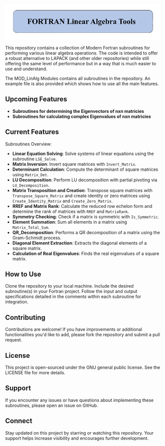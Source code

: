 ![FORTRAN Linear Algebra Tools](media/logo.png)

This repository contains a collection of Modern Fortran subroutines for performing various linear algebra operations. The code is intended to offer a robust alternative to LAPACK (and other older repositories) while still offering the same level of performance but in a way that is much easier to use and understand. 

The MOD_LinAlg Modules contains all subroutines in the repository. An example file is also provided which shows how to use all the main features. 

## Upcoming Features
- **Subroutines for determining the Eigenvectors of nxn matricies** 
- **Subroutines for calculating complex Eigenvalues of nxn matricies**

## Current Features
Subroutines Overview:
- **Linear Equation Solving**: Solve systems of linear equations using the subroutine `LSE_Solve`.
- **Matrix Inversion**: Invert square matrices with `Invert_Matrix`.
- **Determinant Calculation**: Compute the determinant of square matrices using `Matrix_Det`.
- **LU Decomposition**: Perform LU decomposition with partial pivoting via `LU_Decomposition`.
- **Matrix Transposition and Creation**: Transpose square matrices with `Transpose_Square_Matrix` and create identity or zero matrices using `Create_Identity_Matrix` and `Create_Zero_Matrix`.
- **RREF and Matrix Rank**: Calculate the reduced row echelon form and determine the rank of matrices with `RREF` and `MatrixRank`.
- **Symmetry Checking**: Check if a matrix is symmetric with `Is_Symmetric`.
- **Element Summation**: Sum all elements in a matrix using `Matrix_Total_Sum`.
- **QR_Decomposition**: Performs a QR decomposition of a matrix using the Gram-Schmidt process.
- **Diagonal Element Extraction**: Extracts the diagonal elements of a square matrix.
- **Calculation of Real Eigenvalues**: Finds the real eigenvalues of a square matrix.

## How to Use
Clone the repository to your local machine.
Include the desired subroutine(s) in your Fortran project.
Follow the input and output specifications detailed in the comments within each subroutine for integration.

## Contributing
Contributions are welcome! If you have improvements or additional functionalities you'd like to add, please fork the repository and submit a pull request.

## License
This project is open-sourced under the GNU general public license. See the LICENSE file for more details.

## Support
If you encounter any issues or have questions about implementing these subroutines, please open an issue on GitHub.

## Connect
Stay updated on this project by starring or watching this repository. Your support helps increase visibility and encourages further development.
